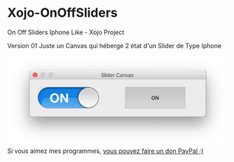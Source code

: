 # Xojo-OnOffSliders
On Off Sliders Iphone Like - Xojo Project

Version 01
Juste un Canvas qui héberge 2 état d'un Slider de Type Iphone

<img src="MacOs.png" width="640">
Si vous aimez mes programmes, <a href="https://www.paypal.com/donate/?hosted_button_id=GY5LTDDPZ2HZG"> vous pouvez faire un don PayPal ;)</a>
